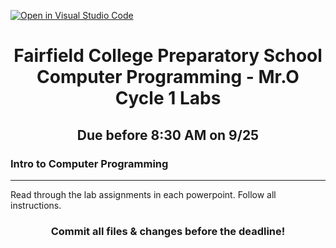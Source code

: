[![Open in Visual Studio Code](https://classroom.github.com/assets/open-in-vscode-718a45dd9cf7e7f842a935f5ebbe5719a5e09af4491e668f4dbf3b35d5cca122.svg)](https://classroom.github.com/online_ide?assignment_repo_id=11846622&assignment_repo_type=AssignmentRepo)
<h1 align="center">
    Fairfield College Preparatory School<br>
    Computer Programming - Mr.O <br>
    Cycle 1 Labs
</h1>

<h2 align="center">Due before 8:30 AM on 9/25</h2>

### Intro to Computer Programming
---
Read through the lab assignments in each powerpoint. Follow all instructions.

<h3 align="center">Commit all files & changes before the deadline!</h3>
